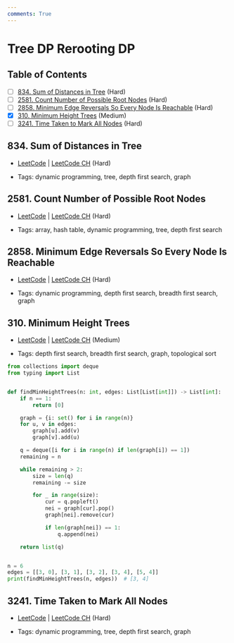 ```yaml
---
comments: True
---
```


# Tree DP Rerooting DP

## Table of Contents

- [ ] [834. Sum of Distances in Tree](https://leetcode.cn/problems/sum-of-distances-in-tree/) (Hard)
- [ ] [2581. Count Number of Possible Root Nodes](https://leetcode.cn/problems/count-number-of-possible-root-nodes/) (Hard)
- [ ] [2858. Minimum Edge Reversals So Every Node Is Reachable](https://leetcode.cn/problems/minimum-edge-reversals-so-every-node-is-reachable/) (Hard)
- [x] [310. Minimum Height Trees](https://leetcode.cn/problems/minimum-height-trees/) (Medium)
- [ ] [3241. Time Taken to Mark All Nodes](https://leetcode.cn/problems/time-taken-to-mark-all-nodes/) (Hard)

## 834. Sum of Distances in Tree

-   [LeetCode](https://leetcode.com/problems/sum-of-distances-in-tree/) | [LeetCode CH](https://leetcode.cn/problems/sum-of-distances-in-tree/) (Hard)

-   Tags: dynamic programming, tree, depth first search, graph
## 2581. Count Number of Possible Root Nodes

-   [LeetCode](https://leetcode.com/problems/count-number-of-possible-root-nodes/) | [LeetCode CH](https://leetcode.cn/problems/count-number-of-possible-root-nodes/) (Hard)

-   Tags: array, hash table, dynamic programming, tree, depth first search
## 2858. Minimum Edge Reversals So Every Node Is Reachable

-   [LeetCode](https://leetcode.com/problems/minimum-edge-reversals-so-every-node-is-reachable/) | [LeetCode CH](https://leetcode.cn/problems/minimum-edge-reversals-so-every-node-is-reachable/) (Hard)

-   Tags: dynamic programming, depth first search, breadth first search, graph
## 310. Minimum Height Trees

-   [LeetCode](https://leetcode.com/problems/minimum-height-trees/) | [LeetCode CH](https://leetcode.cn/problems/minimum-height-trees/) (Medium)

-   Tags: depth first search, breadth first search, graph, topological sort

```python title="310. Minimum Height Trees - Python Solution"
from collections import deque
from typing import List


def findMinHeightTrees(n: int, edges: List[List[int]]) -> List[int]:
    if n == 1:
        return [0]

    graph = {i: set() for i in range(n)}
    for u, v in edges:
        graph[u].add(v)
        graph[v].add(u)

    q = deque([i for i in range(n) if len(graph[i]) == 1])
    remaining = n

    while remaining > 2:
        size = len(q)
        remaining -= size

        for _ in range(size):
            cur = q.popleft()
            nei = graph[cur].pop()
            graph[nei].remove(cur)

            if len(graph[nei]) == 1:
                q.append(nei)

    return list(q)


n = 6
edges = [[3, 0], [3, 1], [3, 2], [3, 4], [5, 4]]
print(findMinHeightTrees(n, edges))  # [3, 4]

```

## 3241. Time Taken to Mark All Nodes

-   [LeetCode](https://leetcode.com/problems/time-taken-to-mark-all-nodes/) | [LeetCode CH](https://leetcode.cn/problems/time-taken-to-mark-all-nodes/) (Hard)

-   Tags: dynamic programming, tree, depth first search, graph
